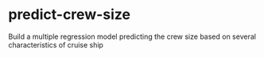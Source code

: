 # predict-crew-size
Build a multiple regression model predicting the crew size based on several characteristics of cruise ship
